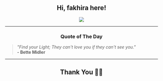 <h2 align="center"> Hi, fakhira here!</h2>

<p align="center">
<a href="https://github.com/fakhiralkda" alt="github streak"><img src="https://dvst-streak.herokuapp.com/?user=fakhiralkda&theme=tokyonight&fire=DD472C"></a>
</p>

<hr>
<h3 align="center">Quote of The Day</h3>
<p align="center">
<blockquote>
<i>"Find your Light; They can't love you if they can't see you."</i>
<br>
<b>- Bette Midler</b>
</blockquote>
</p>


<hr>
<h2 align="center">Thank You 🙏🏼</h2>
